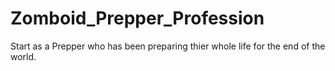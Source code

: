 # Zomboid_Prepper_Profession
Start as a Prepper who has been preparing thier whole life for the end of the world.
